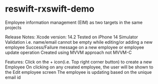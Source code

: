 # reswift-rxswift-demo

Employee information management  (EIM) as two targets in the same projects

Release Notes:
Xcode version: 14.2
Tested on iPhone 14 Simulator
Validation i.e. name/email cannot be empty while editing/or adding a new employee
Success/Failure message on a new employee or employee update operation
Created using MVVM approach not MVVM-C

Features:
Click on the + icon(i.e. Top right corner button) to create a new Employee
On clicking on any created employee, the user will be shown to the Edit employee screen
The employee is updating based on the unique email id
